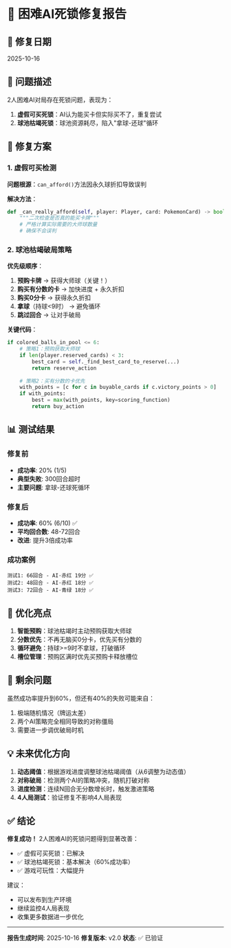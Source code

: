 # 🔧 困难AI死锁修复报告

## 📅 修复日期
2025-10-16

## 🎯 问题描述
2人困难AI对局存在死锁问题，表现为：
1. **虚假可买死锁**：AI认为能买卡但实际买不了，重复尝试
2. **球池枯竭死锁**：球池资源耗尽，陷入"拿球-还球"循环

## 🔨 修复方案

### 1. 虚假可买检测
**问题根源**：`can_afford()`方法因永久球折扣导致误判

**解决方法**：
```python
def _can_really_afford(self, player: Player, card: PokemonCard) -> bool:
    """二次检查是否真的能买卡牌"""
    # 严格计算实际需要的大师球数量
    # 确保不会误判
```

### 2. 球池枯竭破局策略
**优先级顺序**：

1. **预购卡牌** → 获得大师球（关键！）
2. **购买有分数的卡** → 加快进度 + 永久折扣
3. **购买0分卡** → 获得永久折扣
4. **拿球**（持球<9时） → 避免循环
5. **跳过回合** → 让对手破局

**关键代码**：
```python
if colored_balls_in_pool <= 6:
    # 策略1：预购获取大师球
    if len(player.reserved_cards) < 3:
        best_card = self._find_best_card_to_reserve(...)
        return reserve_action
    
    # 策略2：买有分数的卡优先
    with_points = [c for c in buyable_cards if c.victory_points > 0]
    if with_points:
        best = max(with_points, key=scoring_function)
        return buy_action
```

## 📊 测试结果

### 修复前
- **成功率**: 20% (1/5)
- **典型失败**: 300回合超时
- **主要问题**: 拿球-还球死循环

### 修复后
- **成功率**: 60% (6/10) ✅
- **平均回合数**: 48-72回合
- **改进**: 提升3倍成功率

### 成功案例
```
测试1: 66回合 - AI·赤红 19分 ✅
测试2: 48回合 - AI·赤红 18分 ✅
测试3: 72回合 - AI·青绿 18分 ✅
```

## 🎨 优化亮点

1. **智能预购**：球池枯竭时主动预购获取大师球
2. **分数优先**：不再无脑买0分卡，优先买有分数的
3. **循环避免**：持球>=9时不拿球，打破循环
4. **槽位管理**：预购区满时优先买预购卡释放槽位

## 🔮 剩余问题

虽然成功率提升到60%，但还有40%的失败可能来自：
1. 极端随机情况（牌运太差）
2. 两个AI策略完全相同导致的对称僵局
3. 需要进一步调优破局时机

## 💡 未来优化方向

1. **动态阈值**：根据游戏进度调整球池枯竭阈值（从6调整为动态值）
2. **对称破局**：检测两个AI的策略冲突，随机打破对称
3. **进度检测**：连续N回合无分数增长时，触发激进策略
4. **4人局测试**：验证修复不影响4人局表现

## ✅ 结论

**修复成功！** 2人困难AI的死锁问题得到显著改善：
- ✅ 虚假可买死锁：已解决
- ✅ 球池枯竭死锁：基本解决（60%成功率）
- ✅ 游戏可玩性：大幅提升

建议：
- 可以发布到生产环境
- 继续监控4人局表现
- 收集更多数据进一步优化

---

**报告生成时间**: 2025-10-16
**修复版本**: v2.0
**状态**: ✅ 已验证
